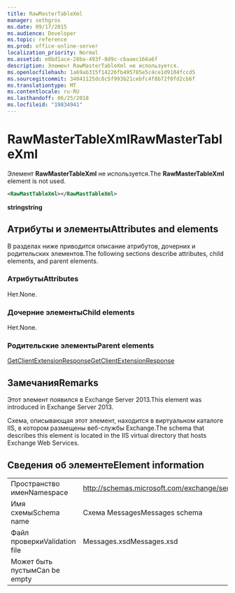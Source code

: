 ```yaml
---
title: RawMasterTableXml
manager: sethgros
ms.date: 09/17/2015
ms.audience: Developer
ms.topic: reference
ms.prod: office-online-server
localization_priority: Normal
ms.assetid: e8bd1ace-28ba-493f-8d9c-cbaaec166a6f
description: Элемент RawMasterTableXml не используется.
ms.openlocfilehash: 1a69ab315f14226fb495785e5c4ce1d9104fccd5
ms.sourcegitcommit: 34041125dc8c5f993b21cebfc4f8b72f0fd2cb6f
ms.translationtype: MT
ms.contentlocale: ru-RU
ms.lasthandoff: 06/25/2018
ms.locfileid: "19834941"
---
```

# <a name="rawmastertablexml"></a><span data-ttu-id="11f3a-103">RawMasterTableXml</span><span class="sxs-lookup"><span data-stu-id="11f3a-103">RawMasterTableXml</span></span>

<span data-ttu-id="11f3a-104">Элемент **RawMasterTableXml** не используется.</span><span class="sxs-lookup"><span data-stu-id="11f3a-104">The **RawMasterTableXml** element is not used.</span></span> 
  
```XML
<RawMastTableXml></RawMastTableXml>
```

 <span data-ttu-id="11f3a-105">**string**</span><span class="sxs-lookup"><span data-stu-id="11f3a-105">**string**</span></span>
## <a name="attributes-and-elements"></a><span data-ttu-id="11f3a-106">Атрибуты и элементы</span><span class="sxs-lookup"><span data-stu-id="11f3a-106">Attributes and elements</span></span>

<span data-ttu-id="11f3a-107">В разделах ниже приводится описание атрибутов, дочерних и родительских элементов.</span><span class="sxs-lookup"><span data-stu-id="11f3a-107">The following sections describe attributes, child elements, and parent elements.</span></span>
  
### <a name="attributes"></a><span data-ttu-id="11f3a-108">Атрибуты</span><span class="sxs-lookup"><span data-stu-id="11f3a-108">Attributes</span></span>

<span data-ttu-id="11f3a-109">Нет.</span><span class="sxs-lookup"><span data-stu-id="11f3a-109">None.</span></span>
  
### <a name="child-elements"></a><span data-ttu-id="11f3a-110">Дочерние элементы</span><span class="sxs-lookup"><span data-stu-id="11f3a-110">Child elements</span></span>

<span data-ttu-id="11f3a-111">Нет.</span><span class="sxs-lookup"><span data-stu-id="11f3a-111">None.</span></span>
  
### <a name="parent-elements"></a><span data-ttu-id="11f3a-112">Родительские элементы</span><span class="sxs-lookup"><span data-stu-id="11f3a-112">Parent elements</span></span>

[<span data-ttu-id="11f3a-113">GetClientExtensionResponse</span><span class="sxs-lookup"><span data-stu-id="11f3a-113">GetClientExtensionResponse</span></span>](getclientextensionresponse.md)
  
## <a name="remarks"></a><span data-ttu-id="11f3a-114">Замечания</span><span class="sxs-lookup"><span data-stu-id="11f3a-114">Remarks</span></span>

<span data-ttu-id="11f3a-115">Этот элемент появился в Exchange Server 2013.</span><span class="sxs-lookup"><span data-stu-id="11f3a-115">This element was introduced in Exchange Server 2013.</span></span>
  
<span data-ttu-id="11f3a-116">Схема, описывающая этот элемент, находится в виртуальном каталоге IIS, в котором размещены веб-службы Exchange.</span><span class="sxs-lookup"><span data-stu-id="11f3a-116">The schema that describes this element is located in the IIS virtual directory that hosts Exchange Web Services.</span></span>
  
## <a name="element-information"></a><span data-ttu-id="11f3a-117">Сведения об элементе</span><span class="sxs-lookup"><span data-stu-id="11f3a-117">Element information</span></span>

|||
|:-----|:-----|
|<span data-ttu-id="11f3a-118">Пространство имен</span><span class="sxs-lookup"><span data-stu-id="11f3a-118">Namespace</span></span>  <br/> |http://schemas.microsoft.com/exchange/services/2006/messages  <br/> |
|<span data-ttu-id="11f3a-119">Имя схемы</span><span class="sxs-lookup"><span data-stu-id="11f3a-119">Schema name</span></span>  <br/> |<span data-ttu-id="11f3a-120">Схема Messages</span><span class="sxs-lookup"><span data-stu-id="11f3a-120">Messages schema</span></span>  <br/> |
|<span data-ttu-id="11f3a-121">Файл проверки</span><span class="sxs-lookup"><span data-stu-id="11f3a-121">Validation file</span></span>  <br/> |<span data-ttu-id="11f3a-122">Messages.xsd</span><span class="sxs-lookup"><span data-stu-id="11f3a-122">Messages.xsd</span></span>  <br/> |
|<span data-ttu-id="11f3a-123">Может быть пустым</span><span class="sxs-lookup"><span data-stu-id="11f3a-123">Can be empty</span></span>  <br/> ||
   


